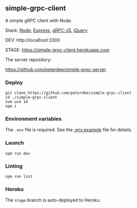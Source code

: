 ## simple-grpc-client

A simple gRPC client with Node.

Stack: [Node](https://nodejs.org), [Express](http://expressjs.com), [gRPC-JS](https://www.npmjs.com/package/@grpc/grpc-js), [jQuery](https://jquery.com/)

DEV: http://localhost:3300

STAGE: https://simple-grpc-client.herokuapp.com

The server repository:

https://github.com/peterdee/simple-grpc-server

### Deploy

```shell script
git clone https://github.com/peterdee/simple-grpc-client
cd ./simple-grpc-client
nvm use 14
npm i
```

### Environment variables

The `.env` file is required. See the [.env.example](.env.example) file for details.

### Launch

```shell script
npm run dev
```

### Linting

```shell script
npm run lint
```

### Heroku

The `stage` branch is auto-deployed to Heroku.
